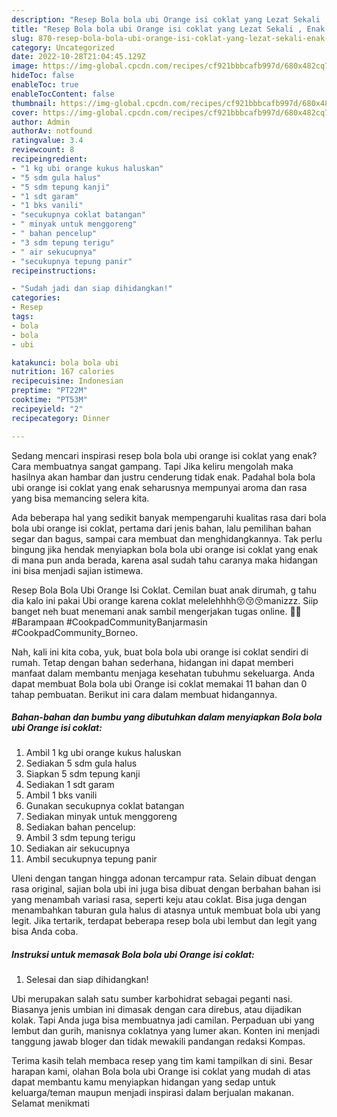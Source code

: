```yaml
---
description: "Resep Bola bola ubi Orange isi coklat yang Lezat Sekali , Enak Banget"
title: "Resep Bola bola ubi Orange isi coklat yang Lezat Sekali , Enak Banget"
slug: 870-resep-bola-bola-ubi-orange-isi-coklat-yang-lezat-sekali-enak-banget
category: Uncategorized
date: 2022-10-28T21:04:45.129Z
image: https://img-global.cpcdn.com/recipes/cf921bbbcafb997d/680x482cq70/bola-bola-ubi-orange-isi-coklat-foto-resep-utama.jpg
hideToc: false
enableToc: true
enableTocContent: false
thumbnail: https://img-global.cpcdn.com/recipes/cf921bbbcafb997d/680x482cq70/bola-bola-ubi-orange-isi-coklat-foto-resep-utama.jpg
cover: https://img-global.cpcdn.com/recipes/cf921bbbcafb997d/680x482cq70/bola-bola-ubi-orange-isi-coklat-foto-resep-utama.jpg
author: Admin
authorAv: notfound
ratingvalue: 3.4
reviewcount: 8
recipeingredient:
- "1 kg ubi orange kukus haluskan"
- "5 sdm gula halus"
- "5 sdm tepung kanji"
- "1 sdt garam"
- "1 bks vanili"
- "secukupnya coklat batangan"
- " minyak untuk menggoreng"
- " bahan pencelup"
- "3 sdm tepung terigu"
- " air sekucupnya"
- "secukupnya tepung panir"
recipeinstructions:

- "Sudah jadi dan siap dihidangkan!"
categories:
- Resep
tags:
- bola
- bola
- ubi

katakunci: bola bola ubi 
nutrition: 167 calories
recipecuisine: Indonesian
preptime: "PT22M"
cooktime: "PT53M"
recipeyield: "2"
recipecategory: Dinner

---
```



Sedang mencari inspirasi resep bola bola ubi orange isi coklat yang enak? Cara membuatnya sangat gampang. Tapi Jika keliru mengolah maka hasilnya akan hambar dan justru cenderung tidak enak. Padahal bola bola ubi orange isi coklat yang enak seharusnya mempunyai aroma dan rasa yang bisa memancing selera kita.


Ada beberapa hal yang sedikit banyak mempengaruhi kualitas rasa dari bola bola ubi orange isi coklat, pertama dari jenis bahan, lalu pemilihan bahan segar dan bagus, sampai cara membuat dan menghidangkannya. Tak perlu bingung jika hendak menyiapkan bola bola ubi orange isi coklat yang enak di mana pun anda berada, karena asal sudah tahu caranya maka hidangan ini bisa menjadi sajian istimewa.

Resep Bola Bola Ubi Orange Isi Coklat. Cemilan buat anak dirumah, g tahu dia kalo ini pakai Ubi orange karena coklat melelehhhh😚😚😚manizzz. Siip banget neh buat menemani anak sambil mengerjakan tugas online. 🥰🥰 #Barampaan #CookpadCommunityBanjarmasin #CookpadCommunity_Borneo.


Nah, kali ini kita coba, yuk, buat bola bola ubi orange isi coklat sendiri di rumah. Tetap dengan bahan sederhana, hidangan ini dapat memberi manfaat dalam membantu menjaga kesehatan tubuhmu sekeluarga. Anda dapat membuat Bola bola ubi Orange isi coklat memakai 11 bahan dan 0 tahap pembuatan. Berikut ini cara dalam membuat hidangannya.

<!--inarticleads1-->

##### Bahan-bahan dan bumbu yang dibutuhkan dalam menyiapkan Bola bola ubi Orange isi coklat:

1. Ambil 1 kg ubi orange kukus haluskan
1. Sediakan 5 sdm gula halus
1. Siapkan 5 sdm tepung kanji
1. Sediakan 1 sdt garam
1. Ambil 1 bks vanili
1. Gunakan secukupnya coklat batangan
1. Sediakan  minyak untuk menggoreng
1. Sediakan  bahan pencelup:
1. Ambil 3 sdm tepung terigu
1. Sediakan  air sekucupnya
1. Ambil secukupnya tepung panir


Uleni dengan tangan hingga adonan tercampur rata. Selain dibuat dengan rasa original, sajian bola ubi ini juga bisa dibuat dengan berbahan bahan isi yang menambah variasi rasa, seperti keju atau coklat. Bisa juga dengan menambahkan taburan gula halus di atasnya untuk membuat bola ubi yang legit. Jika tertarik, terdapat beberapa resep bola ubi lembut dan legit yang bisa Anda coba. 

<!--inarticleads2-->

##### Instruksi untuk memasak Bola bola ubi Orange isi coklat:


1. Selesai dan siap dihidangkan!

Ubi merupakan salah satu sumber karbohidrat sebagai peganti nasi. Biasanya jenis umbian ini dimasak dengan cara direbus, atau dijadikan kolak. Tapi Anda juga bisa membuatnya jadi camilan. Perpaduan ubi yang lembut dan gurih, manisnya coklatnya yang lumer akan. Konten ini menjadi tanggung jawab bloger dan tidak mewakili pandangan redaksi Kompas. 

Terima kasih telah membaca resep yang tim kami tampilkan di sini. Besar harapan kami, olahan Bola bola ubi Orange isi coklat yang mudah di atas dapat membantu kamu menyiapkan hidangan yang sedap untuk keluarga/teman maupun menjadi inspirasi dalam berjualan makanan. Selamat menikmati
